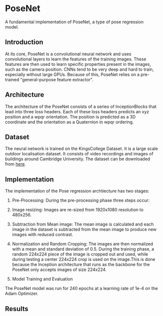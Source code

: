 # PoseNet
A fundamental implementation of PoseNet, a type of pose regression model.

## Introduction
At its core, PoseNet is a convolutional neural network and uses convolutional layers to learn the features of the training images. These features are then used to learn specific properties present in the images, such as the camera position. CNNs tend to be very deep and hard to train, especially without large GPUs. Because of this, PoseNet relies on a pre-trained "general-purpose feature extractor".

## Architecture
The architecture of the PoseNet consists of a series of InceptionBlocks that lead into three loss headers. Each of these loss headers predicts an xyz position and a wpqr orientation. The position is predicted as a 3D coordinate and the orientation as a Quaternion in wpqr ordering.

## Dataset 
The neural network is trained on the KingsCollege Dataset. It is a large scale outdoor localisation dataset. It consists of video recordings and images of buildings around Cambridge University. The dataset can be downloaded from [here](https://www.repository.cam.ac.uk/bitstream/handle/1810/251342/KingsCollege.zip).

## Implementation
The implementation of the Pose regression archtiecture has two stages:
1. Pre-Processing: During the pre-processing phase three steps occur:
  1. Image resizing: Images are re-sized from 1920x1080 resolution to 480x256. 
  2. Subtraction from Mean image: The mean image is calculated and each image in the dataset is subtracted from the mean image to          produce new images with reduced contrast.
  3. Normalization and Random Cropping: The images are then normalized with a mean and standard deviation of 0.5. During the training      phase, a random 224x224 piece of the image is cropped out and used, while during testing a center 224x224 crop is used on the        image.This is done because the Inception architecture that runs as the backbone for the PoseNet only accepts images of size          224x224.
  
 2. Model Training and Evaluation

The PoseNet model was run for 240 epochs at a learning rate of 1e-4 on the Adam Optimizer. 

## Results


